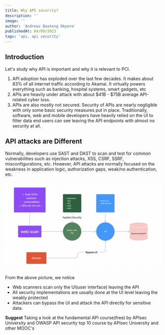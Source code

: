```yaml
---
title: Why API security?
description: ''
image: ''
author: 'Andrews Boateng Okyere'
publishedAt: 04/09/2023
tags: 'api, api security'
---
```


## Introduction

Let's study why API is important and why it is relevant to PCI.

1. API adoption has exploded over the last few decades. It makes about 83% of all internet traffic according to Akamai. It virtually powers everything such as banking, hospital systems, smart gadgets, etc
2. APIs are heavily under attack with about $41B - $75B average API-related cyber loss.
3. APIs are also mostly not secured. Security of APIs are nearly negligible with only some basic security measures put in place. Traditionally, software, web and mobile developers have heavily relied on the UI to filter data end users can see leaving the API endpoints with almost no security at all.

## API attacks are Different

Normally, developers use SAST and DAST to scan and test for common vulnerabilities such as injection attacks, XSS, CSRF, SSRF, misconfigurations, etc.
However, API attacks are normally focused on the weakness in application logic, authorization  gaps, weak/no authentication, etc.

![Explanation of API attack chain](image.png)

From the above picture, we notice

- Web scanners scan only the UI(user interface) leaving  the API
- All security implementations are usually done at the UI level leaving the weakly protected
- Attackers can bypass the UI and attack the API directly for sensitive data.

**Suggest** Taking a look at the fundamental API course(free) by APIsec University and OWASP API security top 10 course by APIsec University and other MOOC's
